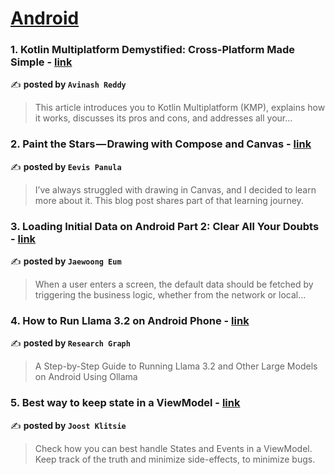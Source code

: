 
<h1><a href=https://medium.com/tag/android/recommended target="_blank" rel="noopener noreferrer">Android</a></h1>
<h3>1. Kotlin Multiplatform Demystified: Cross-Platform Made Simple - <a href="https://medium.com/@avinashreddy.kr/kotlin-multiplatform-demystified-cross-platform-made-simple-9ee764f3dee6" target="_blank" rel="noopener noreferrer">link</a></h3>

✍️ **posted by `Avinash Reddy`**

<blockquote>This article introduces you to Kotlin Multiplatform (KMP), explains how it works, discusses its pros and cons, and addresses all your…</blockquote>

<h3>2. Paint the Stars — Drawing with Compose and Canvas - <a href="https://medium.com/proandroiddev/paint-the-stars-drawing-with-compose-and-canvas-6a4e719efe20" target="_blank" rel="noopener noreferrer">link</a></h3>

✍️ **posted by `Eevis Panula`**

<blockquote>I’ve always struggled with drawing in Canvas, and I decided to learn more about it. This blog post shares part of that learning journey.</blockquote>

<h3>3. Loading Initial Data on Android Part 2: Clear All Your Doubts - <a href="https://medium.com/proandroiddev/loading-initial-data-part-2-clear-all-your-doubts-0f621bfd06a0" target="_blank" rel="noopener noreferrer">link</a></h3>

✍️ **posted by `Jaewoong Eum`**

<blockquote>When a user enters a screen, the default data should be fetched by triggering the business logic, whether from the network or local…</blockquote>

<h3>4. How to Run Llama 3.2 on Android Phone - <a href="https://medium.com/@researchgraph/how-to-run-llama-3-2-on-android-phone-64be7783c89f" target="_blank" rel="noopener noreferrer">link</a></h3>

✍️ **posted by `Research Graph`**

<blockquote>A Step-by-Step Guide to Running Llama 3.2 and Other Large Models on Android Using Ollama</blockquote>

<h3>5. Best way to keep state in a ViewModel - <a href="https://medium.com/proandroiddev/best-way-to-keep-state-in-a-viewmodel-d8334712265" target="_blank" rel="noopener noreferrer">link</a></h3>

✍️ **posted by `Joost Klitsie`**

<blockquote>Check how you can best handle States and Events in a ViewModel. Keep track of the truth and minimize side-effects, to minimize bugs.</blockquote>

